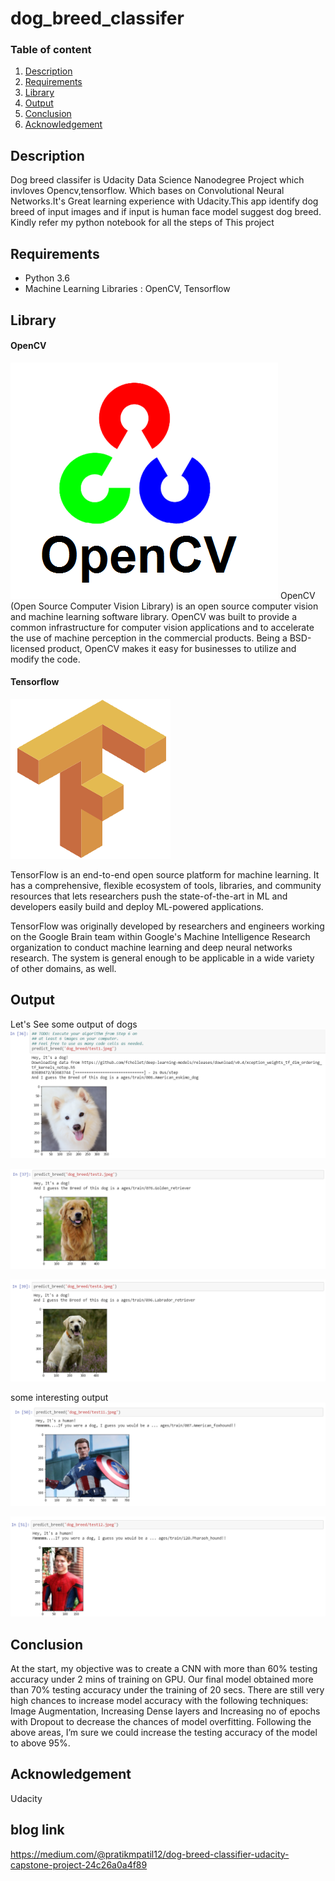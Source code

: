 # dog_breed_classifer

### Table of content
1. [Description](#description)
2. [Requirements](#requirements)
3. [Library](#library)
4. [Output](#output)
5. [Conclusion](#conclusion)
6. [Acknowledgement](#acknowledgement)

<a name="description"></a>
## Description
Dog breed classifer is Udacity Data Science Nanodegree Project which invloves Opencv,tensorflow. Which bases on Convolutional Neural Networks.It's Great learning experience with Udacity.This app identify dog breed of input images and if input is human face model suggest dog breed.
Kindly refer my python notebook for all the steps of This project

<a name="requirements"></a>
## Requirements
* Python 3.6
* Machine Learning Libraries : OpenCV, Tensorflow

<a name="library"></a>
## Library

#### OpenCV 
![](output/opencv.png)
OpenCV (Open Source Computer Vision Library) is an open source computer vision and machine learning software library. OpenCV was built to provide a common infrastructure for computer vision applications and to accelerate the use of machine perception in the commercial products. Being a BSD-licensed product, OpenCV makes it easy for businesses to utilize and modify the code.


#### Tensorflow
![](output/tensorflow.png)

TensorFlow is an end-to-end open source platform for machine learning. It has a comprehensive, flexible ecosystem of tools, libraries, and community resources that lets researchers push the state-of-the-art in ML and developers easily build and deploy ML-powered applications.

TensorFlow was originally developed by researchers and engineers working on the Google Brain team within Google's Machine Intelligence Research organization to conduct machine learning and deep neural networks research. The system is general enough to be applicable in a wide variety of other domains, as well.

<a name="output"></a>
## Output
Let's See some output of dogs 
![](output/output1.PNG)

![](output/output2.PNG)

![](output/output3.PNG)

some interesting output
![](output/output4.PNG)

![](output/output5.PNG)

<a name="conclusion"></a>
## Conclusion
At the start, my objective was to create a CNN with more than 60% testing accuracy under 2 mins of training on GPU. Our final model obtained more than 70% testing accuracy under the training of 20 secs.
There are still very high chances to increase model accuracy with the following techniques:
Image Augmentation, Increasing Dense layers and Increasing no of epochs with Dropout to decrease the chances of model overfitting.
Following the above areas, I’m sure we could increase the testing accuracy of the model to above 95%.

<a name="acknowledgement"></a>
## Acknowledgement

Udacity

## blog link 
https://medium.com/@pratikmpatil12/dog-breed-classifier-udacity-capstone-project-24c26a0a4f89
